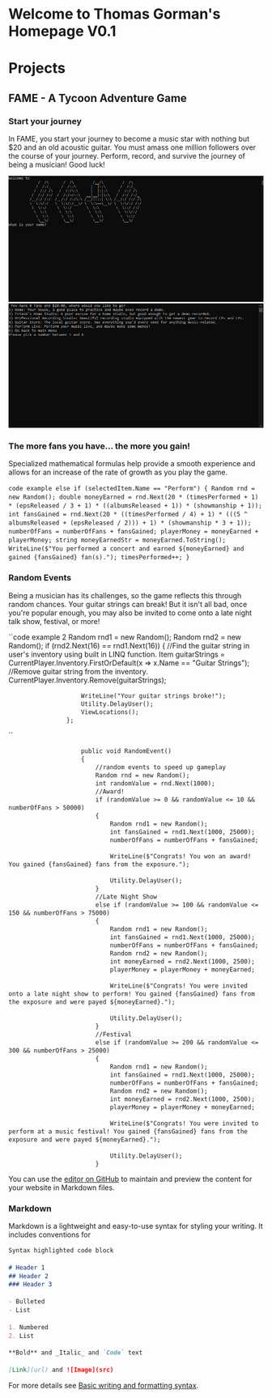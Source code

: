 # Welcome to Thomas Gorman's Homepage V0.1

# Projects

## FAME - A Tycoon Adventure Game

### Start your journey

In FAME, you start your journey to become a music star with nothing but $20 and an old acoustic guitar. You must amass one million followers over the course of your journey. Perform, record, and survive the journey of being a musician! Good luck!

![Image](https://github.com/tmgorman23/tmgorman23.github.io/blob/main/images/famehome.PNG)
![Image](https://github.com/tmgorman23/tmgorman23.github.io/blob/main/images/famelocations.PNG)

### The more fans you have... the more you gain!

Specialized mathematical formulas help provide a smooth experience and allows for an increase of the rate of growth as you play the game.

`code example
                else if (selectedItem.Name == "Perform")
                {
                    Random rnd = new Random();
                    double moneyEarned = rnd.Next(20 * (timesPerformed + 1) * (epsReleased / 3 + 1) * ((albumsReleased + 1)) * (showmanship + 1));
                    int fansGained = rnd.Next(20 * ((timesPerformed / 4) + 1) * (((5 ^ albumsReleased + (epsReleased / 2))) + 1) * (showmanship * 3 + 1));
                    numberOfFans = numberOfFans + fansGained;
                    playerMoney = moneyEarned + playerMoney;
                    string moneyEarnedStr = moneyEarned.ToString();
                    WriteLine($"You performed a concert and earned ${moneyEarned} and gained {fansGained} fan(s).");
                    timesPerformed++;
                }
 `

### Random Events

Being a musician has its challenges, so the game reflects this through random chances. Your guitar strings can break! But it isn't all bad, once you're popular enough, you may also be invited to come onto a late night talk show, festival, or more!

``code example 2
                    Random rnd1 = new Random();
                    Random rnd2 = new Random();
                    if (rnd2.Next(16) == rnd1.Next(16))
                    {
                        //Find the guitar string in user's inventory using built in LINQ function.
                        Item guitarStrings = CurrentPlayer.Inventory.FirstOrDefault(x => x.Name == "Guitar Strings");
                        //Remove guitar string from the inventory.
                        CurrentPlayer.Inventory.Remove(guitarStrings);

                        WriteLine("Your guitar strings broke!");
                        Utility.DelayUser();
                        ViewLocations();
                    };
``

```code ex 3
                    public void RandomEvent()
                    {
                        //random events to speed up gameplay
                        Random rnd = new Random();
                        int randomValue = rnd.Next(1000);
                        //Award!
                        if (randomValue >= 0 && randomValue <= 10 && numberOfFans > 50000)
                        {
                            Random rnd1 = new Random();
                            int fansGained = rnd1.Next(1000, 25000);
                            numberOfFans = numberOfFans + fansGained;

                            WriteLine($"Congrats! You won an award! You gained {fansGained} fans from the exposure.");

                            Utility.DelayUser();
                        }
                        //Late Night Show
                        else if (randomValue >= 100 && randomValue <= 150 && numberOfFans > 75000)
                        {
                            Random rnd1 = new Random();
                            int fansGained = rnd1.Next(1000, 25000);
                            numberOfFans = numberOfFans + fansGained;
                            Random rnd2 = new Random();
                            int moneyEarned = rnd2.Next(1000, 2500);
                            playerMoney = playerMoney + moneyEarned;

                            WriteLine($"Congrats! You were invited onto a late night show to perform! You gained {fansGained} fans from the exposure and were payed ${moneyEarned}.");

                            Utility.DelayUser();
                        }
                        //Festival
                        else if (randomValue >= 200 && randomValue <= 300 && numberOfFans > 25000)
                        {
                            Random rnd1 = new Random();
                            int fansGained = rnd1.Next(1000, 25000);
                            numberOfFans = numberOfFans + fansGained;
                            Random rnd2 = new Random();
                            int moneyEarned = rnd2.Next(1000, 2500);
                            playerMoney = playerMoney + moneyEarned;

                            WriteLine($"Congrats! You were invited to perform at a music festival! You gained {fansGained} fans from the exposure and were payed ${moneyEarned}.");

                            Utility.DelayUser();
                        }
 ```
                    
You can use the [editor on GitHub](https://github.com/tmgorman23/tmgorman23.github.io/edit/main/README.md) to maintain and preview the content for your website in Markdown files.

### Markdown

Markdown is a lightweight and easy-to-use syntax for styling your writing. It includes conventions for

```markdown
Syntax highlighted code block

# Header 1
## Header 2
### Header 3

- Bulleted
- List

1. Numbered
2. List

**Bold** and _Italic_ and `Code` text

[Link](url) and ![Image](src)
```

For more details see [Basic writing and formatting syntax](https://docs.github.com/en/github/writing-on-github/getting-started-with-writing-and-formatting-on-github/basic-writing-and-formatting-syntax).

